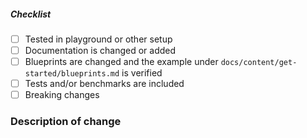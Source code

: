 <!--
Thank you for your pull request. Please provide a description and review
the requirements below.

Bug fixes and new features should include tests and possibly benchmarks.

Contributors guide: ./CONTRIBUTING.md
-->

<!-- _Please make sure to review and check all of these items:_ -->

##### Checklist

<!-- Remove items that do not apply. For checkboxing items, change [ ] to [x]. -->

- [ ] Tested in playground or other setup
- [ ] Documentation is changed or added
- [ ] Blueprints are changed and the example under
      `docs/content/get-started/blueprints.md` is verified
- [ ] Tests and/or benchmarks are included
- [ ] Breaking changes

<!-- _NOTE: these things are not required to open a PR and can be done afterward / while the PR is open._ -->

### Description of change

<!-- Please provide a description of the change here. -->
